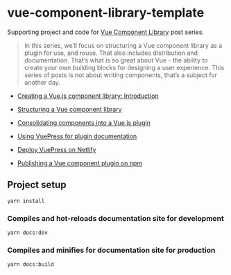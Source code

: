 # vue-component-library-template

Supporting project and code for [Vue Component Library](https://xiegerts.com/series/vue-component-library/) post series.

> In this series, we’ll focus on structuring a Vue component library as a plugin for use, and reuse. That also includes distribution and documentation. That’s what is so great about Vue - the ability to create your own building blocks for designing a user experience. This series of posts is not about writing components, that’s a subject for another day.

- [Creating a Vue.js component library: Introduction](https://xiegerts.com/post/creating-vue-component-library-introduction/)

- [Structuring a Vue component library](https://xiegerts.com/post/creating-vue-component-library-structure/)

- [Consolidating components into a Vue.js plugin](https://xiegerts.com/post/creating-vue-component-library-plugin/)

- [Using VuePress for plugin documentation](https://xiegerts.com/post/creating-vue-component-library-documentation/)

- [Deploy VuePress on Netlify](https://www.xiegerts.com/post/creating-vue-component-library-deploy/)

- [Publishing a Vue component plugin on npm](https://www.xiegerts.com/post/creating-vue-component-library-npm/)

## Project setup

```
yarn install
```

### Compiles and hot-reloads documentation site for development

```
yarn docs:dev
```

### Compiles and minifies for documentation site for production

```
yarn docs:build
```
